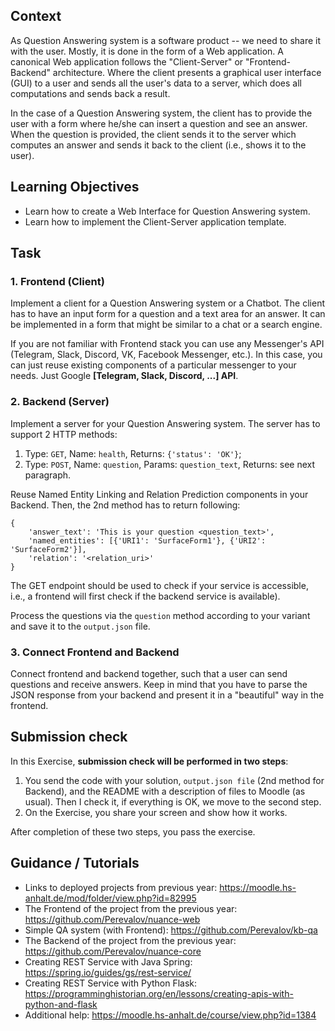 ## Context

As Question Answering system is a software product -- we need to share it with the user. Mostly, it is done in the form of a Web application. A canonical Web application follows the "Client-Server" or "Frontend-Backend" architecture. Where the client presents a graphical user interface (GUI) to a user and sends all the user's data to a server, which does all computations and sends back a result.

In the case of a Question Answering system, the client has to provide the user with a form where he/she can insert a question and see an answer. When the question is provided, the client sends it to the server which computes an answer and sends it back to the client (i.e., shows it to the user).

## Learning Objectives

* Learn how to create a Web Interface for Question Answering system.
* Learn how to implement the Client-Server application template.

## Task

### 1. Frontend (Client)

Implement a client for a Question Answering system or a Chatbot. The client has to have an input form for a question and a text area for an answer. It can be implemented in a form that might be similar to a chat or a search engine.

If you are not familiar with Frontend stack you can use any Messenger's API (Telegram, Slack, Discord, VK, Facebook Messenger, etc.). In this case, you can just reuse existing components of a particular messenger to your needs. Just Google **[Telegram, Slack, Discord, ...] API**.

### 2. Backend (Server)

Implement a server for your Question Answering system. The server has to support 2 HTTP methods:

1. Type: `GET`, Name: `health`, Returns: `{'status': 'OK'}`;
2. Type: `POST`, Name: `question`, Params: `question_text`, Returns: see next paragraph.

Reuse Named Entity Linking and Relation Prediction components in your Backend. Then, the 2nd method has to return following: 
```
{
    'answer_text': 'This is your question <question_text>',
    'named_entities': [{'URI1': 'SurfaceForm1'}, {'URI2': 'SurfaceForm2'}],
    'relation': '<relation_uri>'
}
```

The GET endpoint should be used to check if your service is accessible, i.e., a frontend will first check if the backend service is available).

Process the questions via the `question` method according to your variant and save it to the `output.json` file.

### 3. Connect Frontend and Backend

Connect frontend and backend together, such that a user can send questions and receive answers. Keep in mind that you have to parse the JSON response from your backend and present it in a "beautiful" way in the frontend.

## Submission check

In this Exercise, **submission check will be performed in two steps**:
1. You send the code with your solution, `output.json file` (2nd method for Backend), and the README with a description of files to Moodle (as usual). Then I check it, if everything is OK, we move to the second step.
2. On the Exercise, you share your screen and show how it works.

After completion of these two steps, you pass the exercise.

## Guidance / Tutorials

* Links to deployed projects from previous year: https://moodle.hs-anhalt.de/mod/folder/view.php?id=82995
* The Frontend of the project from the previous year: https://github.com/Perevalov/nuance-web
* Simple QA system (with Frontend): https://github.com/Perevalov/kb-qa
* The Backend of the project from the previous year: https://github.com/Perevalov/nuance-core
* Creating REST Service with Java Spring: https://spring.io/guides/gs/rest-service/
* Creating REST Service with Python Flask: https://programminghistorian.org/en/lessons/creating-apis-with-python-and-flask
* Additional help: https://moodle.hs-anhalt.de/course/view.php?id=1384
